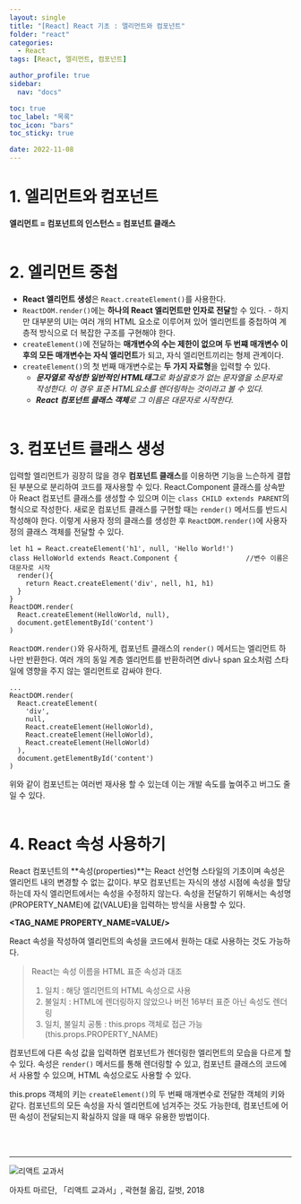 ```yaml
---
layout: single
title: "[React] React 기초 : 엘리먼트와 컴포넌트"
folder: "react"
categories:
  - React
tags: [React, 엘리먼트, 컴포넌트]

author_profile: true
sidebar:
  nav: "docs"

toc: true
toc_label: "목록"
toc_icon: "bars"
toc_sticky: true

date: 2022-11-08
---
```


# 1. 엘리먼트와 컴포넌트

**엘리먼트 = 컴포넌트의 인스턴스 = 컴포넌트 클래스**
<br /><br />

# 2. 엘리먼트 중첩

- **React 엘리먼트 생성**은 `React.createElement()`를 사용한다.
- `ReactDOM.render()`에는 **하나의 React 엘리먼트만 인자로 전달**할 수 있다. - 하지만 대부분의 UI는 여러 개의 HTML 요소로 이루어져 있어 엘리먼트를 중첩하여 계층적 방식으로 더 복잡한 구조를 구현해야 한다.
- `createElement()`에 전달하는 **매개변수의 수는 제한이 없으며 두 번쨰 매개변수 이후의 모든 매개변수는 자식 엘리먼트**가 되고, 자식 엘리먼트끼리는 형제 관계이다.
- `createElement()`의 첫 번째 매개변수로는 **두 가지 자료형**을 입력할 수 있다.
  - _**문자열로 작성한 일반적인 HTML태그**로 화살괄호가 없는 문자열을 소문자로 작성한다. 이 경우 표준 HTML요소를 렌더링하는 것이라고 볼 수 있다._
  - _**React 컴포넌트 클래스 객체**로 그 이름은 대문자로 시작한다._
    <br /><br />

# 3. 컴포넌트 클래스 생성

입력할 엘리먼트가 굉장히 많을 경우 **컴포넌트 클래스**를 이용하면 기능을 느슨하게 결합된 부분으로 분리하여 코드를 재사용할 수 있다.
React.Component 클래스를 상속받아 React 컴포넌트 클래스를 생성할 수 있으며 이는 `class CHILD extends PARENT`의 형식으로 작성한다. 새로운 컴포넌트 클래스를 구현할 때는 `render()` 메서드를 반드시 작성해야 한다. 이렇게 사용자 정의 클래스를 생성한 후 `ReactDOM.render()`에 사용자 정의 클래스 객체를 전달할 수 있다.

```
let h1 = React.createElement('h1', null, 'Hello World!')
class HelloWorld extends React.Component {                 //변수 이름은 대문자로 시작
  render(){
    return React.createElement('div', nell, h1, h1)
  }
}
ReactDOM.render(
  React.createElement(HelloWorld, null),
  document.getElementById('content')
)
```

`ReactDOM.render()`와 유사하게, 컴포넌트 클래스의 `render()` 메서드는 엘리먼트 하나만 반환한다. 여러 개의 동일 계층 엘리먼트를 반환하려면 div나 span 요소처럼 스타일에 영향을 주지 않는 엘리먼트로 감싸야 한다.

```
...
ReactDOM.render(
  React.createElement(
    'div',
    null,
    React.createElement(HelloWorld),
    React.createElement(HelloWorld),
    React.createElement(HelloWorld)
  ),
  document.getElementById('content')
)
```

위와 같이 컴포넌트는 여러번 재사용 할 수 있는데 이는 개발 속도를 높여주고 버그도 줄일 수 있다.
<br /><br />

# 4. React 속성 사용하기

React 컴포넌트의 **속성(properties)**는 React 선언형 스타일의 기초이며 속성은 엘리먼트 내의 변경할 수 없는 값이다. 부모 컴포넌트는 자식의 생성 시점에 속성을 할당하는데 자식 엘리먼트에서는 속성을 수정하지 않는다. 속성을 전달하기 위해서는 속성명(PROPERTY_NAME)에 값(VALUE)을 입력하는 방식을 사용할 수 있다.

**<TAG_NAME PROPERTY_NAME=VALUE/>**

React 속성을 작성하여 엘리먼트의 속성을 코드에서 원하는 대로 사용하는 것도 가능하다.

> React는 속성 이름을 HTML 표준 속성과 대조  
>  
> 1. 일치 : 해당 엘리먼트의 HTML 속성으로 사용  
> 2. 불일치 : HTML에 렌더링하지 않았으나 버전 16부터 표준 아닌 속성도 렌더링  
> 3. 일치, 불일치 공통 : this.props 객체로 접근 가능 (this.props.PROPERTY_NAME)  

컴포넌트에 다른 속성 값을 입력하면 컴포넌트가 렌더링한 엘리먼트의 모습을 다르게 할 수 있다. 속성은 `render()` 메서드를 통해 렌더링할 수 있고, 컴포넌트 클래스의 코드에서 사용할 수 있으며, HTML 속성으로도 사용할 수 있다.

this.props 객체의 키는 `createElement()`의 두 번째 매개변수로 전달한 객체의 키와 같다.
컴포넌트의 모든 속성을 자식 엘리먼트에 넘겨주는 것도 가능한데, 컴포넌트에 어떤 속성이 전달되는지 확실하지 않을 때 매우 유용한 방법이다.

<br /><br />

---

![리액트 교과서](https://shopping-phinf.pstatic.net/main_3243613/32436139938.20220527055911.jpg?type=w300)

아자트 마르단, 「리액트 교과서」, 곽현철 옮김, 길벗, 2018
